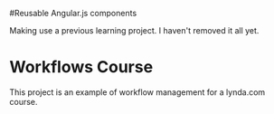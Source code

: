 #Reusable Angular.js components

Making use a previous learning project. I haven't removed it all yet.

# Workflows Course

This project is an example of workflow management for a lynda.com course.
